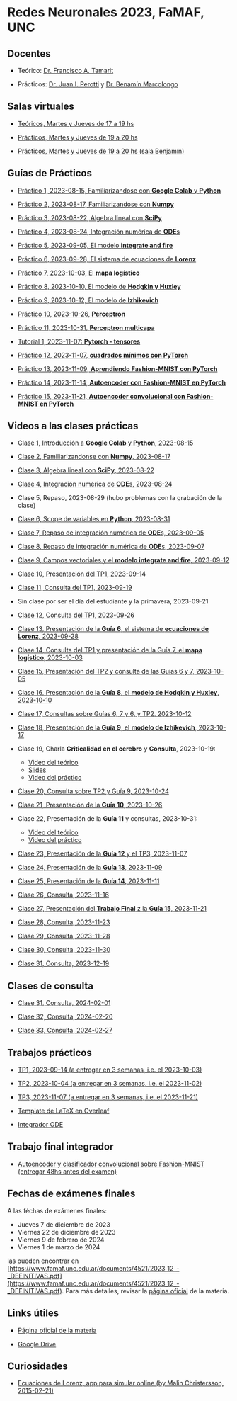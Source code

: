 # Redes Neuronales 2023, FaMAF, UNC

## Docentes

* Teórico: [Dr. Francisco A. Tamarit](mailto:francisco.tamarit@unc.edu.ar)

* Prácticos: [Dr. Juan I. Perotti](mailto:juan.perotti@unc.edu.ar) y [Dr. Benamín Marcolongo](mailto:benjaminmarcolongo@unc.edu.ar)

## Salas virtuales

* [Teóricos, Martes y Jueves de 17 a 19 hs](https://meet.google.com/mzi-bvbq-fch)

* [Prácticos, Martes y Jueves de 19 a 20 hs](https://meet.google.com/mxn-kaid-oxe)

* [Prácticos, Martes y Jueves de 19 a 20 hs (sala Benjamín)](https://meet.google.com/kcg-grrz-qin)

## Guías de Prácticos

* [Práctico 1, 2023-08-15, Familiarizandose con **Google Colab** y **Python**](https://colab.research.google.com/drive/1CYy-_uAJmKVGTQa_9X1fg6prJ3wSITLd?usp=sharing)

* [Práctico 2, 2023-08-17, Familiarizandose con **Numpy**](https://colab.research.google.com/drive/11RaUdM1M3J8e8eDuUyF8NHWOSDg1BcZF?usp=drive_link)

* [Práctico 3, 2023-08-22, Algebra lineal con **SciPy**](https://colab.research.google.com/drive/1wDf3TKlNRAQSwNnSWMkBRU0akWSYj5FJ?usp=drive_link)

* [Práctico 4, 2023-08-24, Integración numérica de **ODE**s](https://colab.research.google.com/drive/1HU6zDd6cAyUIBsK-MDTevFCC2MZnQgkG?usp=drive_link)

* [Práctico 5, 2023-09-05, El modelo **integrate and fire**](https://colab.research.google.com/drive/17atccOmbVA5gGkfh6m9C3N5HQHUCiItZ?usp=drive_link)

* [Práctico 6, 2023-09-28, El sistema de ecuaciones de **Lorenz**](https://colab.research.google.com/drive/1YJGRStaSeM-Fy3aQEu8TJe2Cr15B2Zm_?usp=drive_link)

* [Práctico 7, 2023-10-03, El **mapa logístico**](https://colab.research.google.com/drive/1FYhG0zPQZ_ivhN8bP9tbWzkhPB2HYoux?usp=drive_link)

* [Práctico 8, 2023-10-10, El modelo de **Hodgkin y Huxley**](https://colab.research.google.com/drive/1wzXd6o-Z1vlT_LdHnhEExGf5NIxCkXRm?usp=drive_link)

* [Práctico 9, 2023-10-12, El modelo de **Izhikevich**](https://colab.research.google.com/drive/1aEqZLJMZ1cPU7Ll9SLhIE0mt2g9MZWNL?usp=drive_link)

* [Práctico 10, 2023-10-26, **Perceptron**](https://colab.research.google.com/drive/1OD22scxxLZJqvb_xAVDDYCqet_LDtqix?usp=drive_link)

* [Práctico 11, 2023-10-31, **Perceptron multicapa**](https://colab.research.google.com/drive/1MKwuCx5Ka8yda4FTjbRRd4uLsJq6MglV?usp=drive_link)

* [Tutorial 1, 2023-11-07: **Pytorch - tensores**](https://colab.research.google.com/drive/1rZ2rG0lYGRyGJEl_vd3YE-LnT2lphXah?usp=drive_link)

* [Práctico 12, 2023-11-07, **cuadrados mínimos con PyTorch**](https://colab.research.google.com/drive/1nZKrn9STHsoilRPor_FSRD4_cpbeXwjZ?usp=drive_link)

* [Práctico 13, 2023-11-09, **Aprendiendo Fashion-MNIST con PyTorch**](https://colab.research.google.com/drive/1ES5A3hZD-xPJi_nvmfuqU4vOkhl8ANcd?usp=drive_link) 

* [Práctico 14, 2023-11-14, **Autoencoder con Fashion-MNIST en PyTorch**](https://colab.research.google.com/drive/16qNP98avr9z3_FS9E9qAUM37nDYXp_oc?usp=drive_link) 

* [Práctico 15, 2023-11-21, **Autoencoder convolucional con Fashion-MNIST en PyTorch**](https://colab.research.google.com/drive/1nNpMztieydqLLiHj31LIOMcOJZbCOax6?usp=drive_link)

## Videos a las clases prácticas

* [Clase 1, Introducción a **Google Colab** y **Python**, 2023-08-15](https://drive.google.com/file/d/1kl8s4BNuuhR2n6NqIJ3RNHmXHDtwoGGN/view?usp=drive_link)

* [Clase 2, Familiarizandonse con **Numpy**, 2023-08-17](https://drive.google.com/file/d/1W9JbgvFru2LdE485-nGU4H11lPcjsD9E/view?usp=drive_link)

* [Clase 3, Algebra lineal con **SciPy**, 2023-08-22](https://drive.google.com/file/d/16rPPPvqdl2Zt4BRgTm0miYkuV-xbfwBD/view?usp=drive_link)

* [Clase 4, Integración numérica de **ODE**s, 2023-08-24](https://drive.google.com/file/d/1Sj5RhlrXO46znMTwULFRa9kr23cVLoRM/view?usp=drive_link)

* Clase 5, Repaso, 2023-08-29 (hubo problemas con la grabación de la clase)

* [Clase 6, Scope de variables en **Python**, 2023-08-31](https://drive.google.com/file/d/1vx8Po6L1nsjGgbPAe6yz6ubPil8HyDLK/view?usp=sharing)

* [Clase 7, Repaso de integración numérica de **ODE**s, 2023-09-05](https://drive.google.com/file/d/1spJoBDjx1t50FPkIJs3eiYPXKQ-gjT2I/view?usp=sharing)

* [Clase 8, Repaso de integración numérica de **ODE**s, 2023-09-07](https://drive.google.com/file/d/1r3u35Mrx1k90hx5ZVC_h9_G_V4QByhRn/view?usp=sharing)

* [Clase 9, Campos vectoriales y el **modelo integrate and fire**, 2023-09-12](https://drive.google.com/file/d/1I_GK_BtLtgXGn23KXskZmQtangvsXn7L/view?usp=drive_link)

* [Clase 10, Presentación del TP1, 2023-09-14](https://drive.google.com/file/d/1D5u76ui_7u233wwA-jTgGIab9MTprL8c/view?usp=drive_link)

* [Clase 11, Consulta del TP1, 2023-09-19](https://drive.google.com/file/d/13zM8qMz0Y8X3TSC-JNfpBV1NR0hTteA_/view?usp=sharing)

* Sin clase por ser el día del estudiante y la primavera, 2023-09-21

* [Clase 12, Consulta del TP1, 2023-09-26](https://drive.google.com/file/d/1wQBKMJEpCH2ZMNW32-u2G8b4DCVlbDvg/view?usp=drive_link)

* [Clase 13, Presentación de la **Guía 6**, el sistema de **ecuaciones de Lorenz**, 2023-09-28](https://drive.google.com/file/d/1VjMTSNKkUu_azxrmnBvx4xOhoMedlzGR/view?usp=drive_link)

* [Clase 14, Consulta del TP1 y presentación de la Guía 7, el **mapa logístico**, 2023-10-03](https://drive.google.com/file/d/1BbNI-cj9JN4eDK_r9Pm_e3OlqoIyDNxD/view?usp=drive_link)

* [Clase 15, Presentación del TP2 y consulta de las Guías 6 y 7, 2023-10-05](https://drive.google.com/file/d/1YaK10IHm6JnfE8C6L9JdTRX_usOkHYBo/view?usp=drive_link)

* [Clase 16, Presentación de la **Guía 8**, el **modelo de Hodgkin y Huxley**, 2023-10-10](https://drive.google.com/file/d/1HXd3PFajieBRWiovktP3yawSnxsuRrzE/view?usp=drive_link)

* [Clase 17, Consultas sobre Guías 6, 7 y 6, y TP2, 2023-10-12](https://drive.google.com/file/d/1-9kDX-92_ID6mrp2zA4dku1-5Vb6gTV9/view?usp=sharing)

* [Clase 18, Presentación de la **Guía 9**, el **modelo de Izhikevich**, 2023-10-17](https://drive.google.com/file/d/11v49g6XJ6cn5G5eVjpS9_aci6eON0_bv/view?usp=share_link)

* Clase 19, Charla **Criticalidad en el cerebro** y **Consulta**, 2023-10-19:
    * [Video del teórico](https://drive.google.com/file/d/19FuZZO2i-X39QzfarMbzbVU1Q1SeHm8d/view?usp=sharing) 
    * [Slides](https://docs.google.com/presentation/d/1HrqO_ZRlRCdz8EGvo-76jgkcMuWqy05bjcYXtUOeZM8/edit?usp=sharing)
    * [Video del práctico](https://drive.google.com/file/d/1fNzU5MgNNY1Jlkh56JVdxsogHU7en9lM/view?usp=sharing)

* [Clase 20, Consulta sobre TP2 y Guía 9, 2023-10-24](https://drive.google.com/file/d/1zkZepMwvOvCekL8u24bAm7v87o9lNx9h/view?usp=drive_link)

* [Clase 21, Presentación de la **Guía 10**, 2023-10-26](https://drive.google.com/file/d/1toZ8OoN03BNRbubL4XRvMOOV3CyjuFxk/view?usp=drive_link)

* Clase 22, Presentación de la **Guía 11** y consultas, 2023-10-31: 
    * [Video del teórico](https://drive.google.com/file/d/1Nr8RWB-UEWXgQslhbcyxR1TWeBg0cZ8B/view?usp=drive_link) 
    * [Video del práctico](https://drive.google.com/file/d/168MaH8BIzl_mMqWq6YYDc9Wz_J70MPca/view?usp=drive_link)

* [Clase 23, Presentación de la **Guía 12** y el TP3, 2023-11-07](https://drive.google.com/file/d/1ZI3JcJL5F41sLTcY0_orgGoHuZw1BO9s/view?usp=drive_link)

* [Clase 24, Presentación de la **Guía 13**, 2023-11-09](https://drive.google.com/file/d/12arMHjJQXtQixVsp2z-JYNX5WC5wLoEX/view?usp=drive_link)

* [Clase 25, Presentación de la **Guía 14**, 2023-11-11](https://drive.google.com/file/d/1i8bN-KLXKV6SIgGlUpZGMxFt1kwuA3Ug/view?usp=drive_link)

* [Clase 26, Consulta, 2023-11-16](https://drive.google.com/file/d/1bEd7d39p_UPyfrugjV7TfpacpUc9V0SM/view?usp=drive_link)

* [Clase 27, Presentación del **Trabajo Final** z la **Guía 15**, 2023-11-21](https://drive.google.com/file/d/1A3Hl-eBCEP2u9VWBgx3wK4-9g-Cc1dyq/view?usp=drive_link)

* [Clase 28, Consulta, 2023-11-23](https://drive.google.com/file/d/1RKHhFm8JPszNphd_ImdcV4WjgerGkmYy/view?usp=drive_link)

* [Clase 29, Consulta, 2023-11-28](https://drive.google.com/file/d/1umUxN2_vqbc3slx6Kn2yBbgexdF1a06v/view?usp=drive_link)

* [Clase 30, Consulta, 2023-11-30](https://drive.google.com/file/d/1KJt8-sVA9Jc-ui_HWveYun6a8TDcl6H8/view?usp=drive_link)

* [Clase 31, Consulta, 2023-12-19](https://drive.google.com/file/d/1V4Wv-L4OLgFn6wo3sntEhaTB9Xs4BYvz/view?usp=drive_link)

## Clases de consulta

* [Clase 31, Consulta, 2024-02-01](TODO)

* [Clase 32, Consulta, 2024-02-20](https://drive.google.com/file/d/10COH6LQI0xTCPk9wHGwrVARQXckA1crx/view?usp=drive_link)

* [Clase 33, Consulta, 2024-02-27](https://drive.google.com/file/d/1OGepb9QX79i0aIU-FWgN9OTeJ7nuW3Z2/view?usp=drive_link)

## Trabajos prácticos

* [TP1, 2023-09-14 (a entregar en 3 semanas, i.e. el 2023-10-03)](https://github.com/jipphysics/redes-neuronales-2023/blob/main/tp1-2023.pdf)

* [TP2, 2023-10-04 (a entregar en 3 semanas, i.e. el 2023-11-02)](https://github.com/jipphysics/redes-neuronales-2023/blob/main/tp2-2023.pdf)

* [TP3, 2023-11-07 (a entregar en 3 semanas, i.e. el 2023-11-21)](https://github.com/jipphysics/redes-neuronales-2023/blob/main/tp3-2023.pdf)

* [Template de LaTeX en Overleaf](https://www.overleaf.com/read/pxntsyhfrkwp)

* [Integrador ODE](https://github.com/jipphysics/redes-neuronales-2023/blob/main/ode.py)

## Trabajo final integrador

* [Autoencoder y clasificador convolucional sobre Fashion-MNIST (entregar 48hs antes del examen)](https://github.com/jipphysics/redes-neuronales-2023/blob/main/tf-2023.pdf)

## Fechas de exámenes finales

A las féchas de exámenes finales: 

* Jueves 7 de diciembre de 2023
* Viernes 22 de diciembre de 2023
* Viernes 9 de febrero de 2024
* Viernes 1 de marzo de 2024

las pueden encontrar en [https://www.famaf.unc.edu.ar/documents/4521/2023_12_-_DEFINITIVAS.pdf](https://www.famaf.unc.edu.ar/documents/4521/2023_12_-_DEFINITIVAS.pdf).
Para más detalles, revisar la [página oficial](https://www.famaf.unc.edu.ar/~ftamarit/redes2023/) de la materia.

## Links útiles

* [Página oficial de la materia](https://www.famaf.unc.edu.ar/~ftamarit/redes2023/)

* [Google Drive](https://drive.google.com/drive/folders/1n97OOz2s0CceJ2_PAs0VTKDUw80xn7La?usp=sharing)

## Curiosidades

* [Ecuaciones de Lorenz, app para simular online (by Malin Christersson, 2015-02-21)](http://www.malinc.se/m/Lorenz.php)
